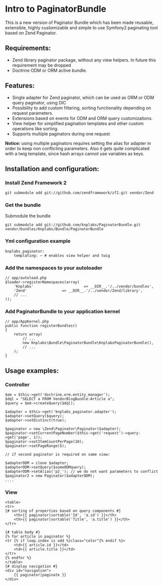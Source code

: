 # Intro to PaginatorBundle

This is a new version of Paginator Bundle which has been made reusable, extensible, 
highly customizable and simple to use Symfony2 paginating tool
based on Zend Paginator.

## Requirements:

- Zend library paginator package, without any view helpers. In future this requirement may be dropped
- Doctrine ODM or ORM active bundle.

## Features:

- Single adapter for Zend paginator, which can be used as ORM or ODM query paginator, using DIC
- Possibility to add custom filtering, sorting functionality depending on request parameters.
- Extensions based on events for ODM and ORM query customizations.
- View helper for simplified pagination templates and other custom operations like sorting.
- Supports multiple paginators during one request

**Notice:** using multiple paginators requires setting the alias for adapter in order to keep non
conflicting parameters. Also it gets quite complicated with a twig template, since hash arrays cannot use
variables as keys.

## Installation and configuration:

### Install Zend Framework 2
    
    git submodule add git://github.com/zendframework/zf2.git vendor/Zend

### Get the bundle

Submodule the bundle

    git submodule add git://github.com/knplabs/PaginatorBundle.git vendor/bundles/Knplabs/Bundle/PaginatorBundle

### Yml configuration example

    knplabs_paginator: 
        templating: ~ # enables view helper and twig

### Add the namespaces to your autoloader

    // app/autoload.php
    $loader->registerNamespaces(array(
        'Knplabs'                       => __DIR__.'/../vendor/bundles',
        'Zend'                => __DIR__.'/../vendor/Zend/library',
        // ...
    ));


### Add PaginatorBundle to your application kernel

    // app/AppKernel.php
    public function registerBundles()
    {
        return array(
            // ...
            new Knplabs\Bundle\PaginatorBundle\KnplabsPaginatorBundle(),
            // ...
        );
    }

## Usage examples:

### Controller

    $em = $this->get('doctrine.orm.entity_manager');
    $dql = "SELECT a FROM VendorBlogBundle:Article a";
    $query = $em->createQuery($dql);
        
    $adapter = $this->get('knplabs_paginator.adapter');
    $adapter->setQuery($query);
    $adapter->setDistinct(true);
    
    $paginator = new \Zend\Paginator\Paginator($adapter);
    $paginator->setCurrentPageNumber($this->get('request')->query->get('page', 1));
    $paginator->setItemCountPerPage(10);
    $paginator->setPageRange(5);

    // if second paginator is required on same view:
    
    $adapterODM = clone $adapter;
    $adapterODM->setQuery($someODMquery);
    $adapterODM->setAlias('p2_'); // we do not want parameters to conflict
    $paginator2 = new Paginator($adapterODM);
    ....

### View

    <table>
    <tr>
    {# sorting of properties based on query components #}
        <th>{{ paginator|sortable('Id', 'a.id') }}</th>
        <th>{{ paginator|sortable('Title', 'a.title') }}</th>
    </tr>

    {# table body #}
    {% for article in paginator %}
    <tr {% if loop.index is odd %}class="color"{% endif %}>
        <td>{{ article.id }}</td>
        <td>{{ article.title }}</td>
    </tr>
    {% endfor %}
    </table>
    {# display navigation #}
    <div id="navigation">
        {{ paginator|paginate }}
    </div>


